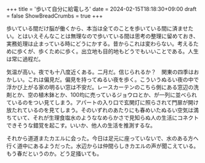 +++
title = '歩いて自分に給電しろ'
date = 2024-02-15T18:18:30+09:00
draft = false
ShowBreadCrumbs = true
+++

歩いている間だけ脳が働くから、本当は全てのことを歩いている間に済ませたい。とはいえそんなことは無理なので歩いている間は思考の整理に留めておき、実務処理は止まっている時にどうにかする。昔からこれは変わらない。考えるために歩くが、歩くために歩く。出立地も目的地もどうでもいいことである。人生は常に過程だ。

気温が高い。夜でも十八度近くある。二月だ。信じられるか？　関東の四季はおかしい。これは偏見だ。偏見を持ってぬるい夜を歩く。こういうぬるい夜の中で浮かび上がる家の明るい窓は不安だ。レースカーテンのこちら側にある窓辺の洗剤とか、空の植木鉢とか、100均に売っているジョウロとか、が一列に並べられているのをつい見てしまう。アパートの入り口で玄関灯に照らされて門扉が開け放たれているのを見てしまう。そのいずれのあたりにも春めいたぬるい空気は満ちていて、それが生理食塩水のようななめらかさで見知らぬ人の生活にコネクトできそうな錯覚を起こす。いいか、他人の生活を推測するな。

それから道道またカエルに会った。今日は足元に座っていないで、水のある方へ行く道中にあるようだった。水辺からは仲間らしきカエルの声が聞こえている。もう春だというのか。どう足掻いても。
